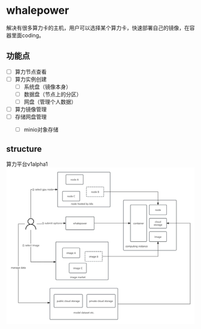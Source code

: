 # whalepower
解决有很多算力卡的主机，用户可以选择某个算力卡，快速部署自己的镜像，在容器里面coding。

## 功能点

- [ ] 算力节点查看
- [ ] 算力实例创建
    - [ ] 系统盘（镜像本身）
    - [ ] 数据盘（节点上的分区）
    - [ ] 网盘（管理个人数据）
- [ ] 算力镜像管理
- [ ] 存储网盘管理
    - [ ] minio对象存储


## structure

算力平台v1alpha1
![](./docs/算力平台v1alpha1.jpg)
